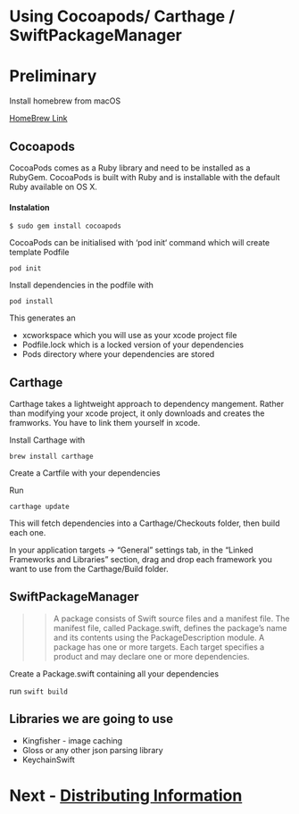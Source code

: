 # Using Cocoapods/ Carthage / SwiftPackageManager

# Preliminary
Install homebrew from macOS

[HomeBrew Link](https://brew.sh/)


## Cocoapods
CocoaPods comes as a Ruby library and need to be installed as a RubyGem. CocoaPods is built with Ruby and is installable with the default Ruby available on OS X.

#### Instalation
```
$ sudo gem install cocoapods
```

CocoaPods can be initialised with ‘pod init‘ command which will create template Podfile

```
pod init
```

Install dependencies in the podfile with
```
pod install
```

This generates an
 - xcworkspace which you will use as your xcode project file
 - Podfile.lock which is a locked version of your dependencies
 - Pods directory where your dependencies are stored


## Carthage

Carthage takes a lightweight approach to dependency mangement. Rather than modifying your xcode project, it only downloads and creates the framworks. You have to link them yourself in xcode.

Install Carthage with
```
brew install carthage
```

Create a Cartfile with your dependencies

Run
```
carthage update
```

This will fetch dependencies into a Carthage/Checkouts folder, then build each one.

In your application targets -> “General” settings tab, in the “Linked Frameworks and Libraries” section, drag and drop each framework you want to use from the Carthage/Build folder.


## SwiftPackageManager

>> A package consists of Swift source files and a manifest file. The manifest file, called Package.swift, defines the package’s name and its contents using the PackageDescription module. A package has one or more targets. Each target specifies a product and may declare one or more dependencies.

Create a Package.swift containing all your dependencies

run ```swift build```

## Libraries we are going to use
- Kingfisher - image caching
- Gloss or any other json parsing library
- KeychainSwift

# Next - [Distributing Information](../04-Distributing-Information/distributing-information.md)